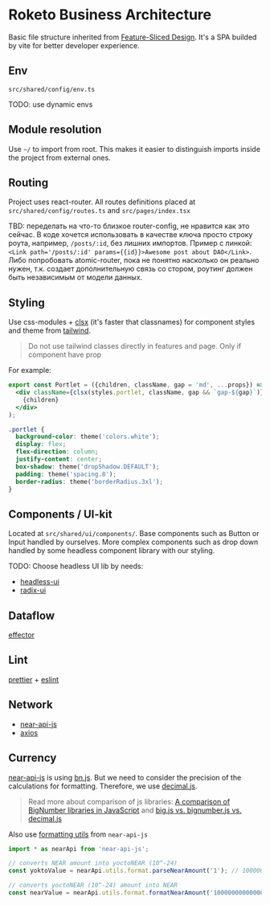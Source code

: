 # Roketo Business Architecture

Basic file structure inherited from [Feature-Sliced Design](https://feature-sliced.design).
It's a SPA builded by vite for better developer experience.

## Env

`src/shared/config/env.ts`

TODO: use dynamic envs

## Module resolution

Use `~/` to import from root. This makes it easier to distinguish imports inside the project from external ones.

## Routing

Project uses react-router. All routes definitions placed at `src/shared/config/routes.ts` and `src/pages/index.tsx`

TBD: переделать на что-то близкое router-config, не нравится как это сейчас. В коде хочется использовать
в качестве ключа просто строку роута, например, `/posts/:id`, без лишних импортов. Пример с линкой:
`<Link path='/posts/:id' params={{id}}>Awesome post about DAO</Link>`. Либо попробовать atomic-router, пока
не понятно насколько он реально нужен, т.к. создает дополнительную связь со стором, роутинг должен быть
независимым от модели данных.

## Styling

Use css-modules + [clsx](https://github.com/lukeed/clsx) (it's faster that classnames) for component styles and theme from [tailwind](https://tailwindcss.com/).

> Do not use tailwind classes directly in features and page. Only if component have prop

For example:

```jsx
export const Portlet = ({children, className, gap = 'md', ...props}) => (
  <div className={clsx(styles.portlet, className, gap && `gap-${gap}`)} {...props}>
    {children}
  </div>
);
```

```css
.portlet {
  background-color: theme('colors.white');
  display: flex;
  flex-direction: column;
  justify-content: center;
  box-shadow: theme('dropShadow.DEFAULT');
  padding: theme('spacing.8');
  border-radius: theme('borderRadius.3xl');
}
```

## Components / UI-kit

Located at `src/shared/ui/components/`. Base components such as Button or Input handled by ourselves.
More complex components such as drop down handled by some headless component library with our styling.

TODO: Choose headless UI lib by needs:

- [headless-ui](https://headlessui.dev/)
- [radix-ui](https://www.radix-ui.com/)

## Dataflow

[effector](https://effector.dev)

## Lint

[prettier](https://prettier.io) + [eslint](https://github.com/eslint-kit/eslint-kit)

## Network

- [near-api-js](https://docs.near.org/docs/api/javascript-library)
- [axios](https://github.com/axios/axios)

## Currency

[near-api-js](https://github.com/near/near-api-js/search?q=bn.js) is using [bn.js](https://github.com/indutny/bn.js/). But we need to consider the precision of the calculations for formatting. Therefore, we use [decimal.js](https://github.com/MikeMcl/decimal.js).

> Read more about comparison of js libraries: [A comparison of BigNumber libraries in JavaScript](https://dev.to/fvictorio/a-comparison-of-bignumber-libraries-in-javascript-2gc5) and [big.js vs. bignumber.js vs. decimal.js](https://github.com/MikeMcl/big.js/issues/45#issuecomment-104211175)

Also use [formatting utils](https://near.github.io/near-api-js/modules/utils_format.html) from `near-api-js`

```js
import * as nearApi from 'near-api-js';

// converts NEAR amount into yoctoNEAR (10^-24)
const yoktoValue = nearApi.utils.format.parseNearAmount('1'); // 1000000000000000000000000

// converts yoctoNEAR (10^-24) amount into NEAR
const nearValue = nearApi.utils.format.formatNearAmount('1000000000000000000000000'); // 1
```
